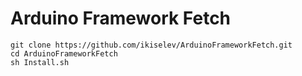Arduino Framework Fetch
===================
	git clone https://github.com/ikiselev/ArduinoFrameworkFetch.git
	cd ArduinoFrameworkFetch
	sh Install.sh
